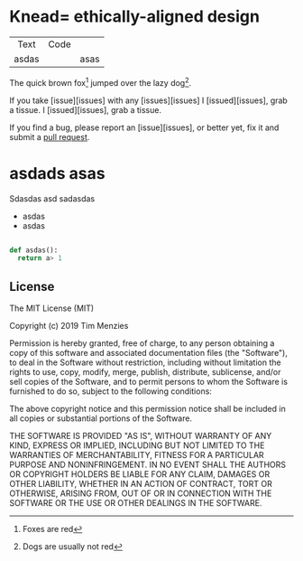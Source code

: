 
# Knead= ethically-aligned design




<table>
<tr><td valign=top align=center>
Text
</td><td valign=top align=center>
Code
</td></tr>
<tr><td>
asdas <br>
</td>
<td>
</td>
<td>
asas
</td>
</tr>
</table>



The quick brown fox[^1] jumped over the lazy dog[^2].

[^1]: Foxes are red
[^2]: Dogs are usually not red


If you take [issue][issues] with any [issues][issues]
I [issued][issues], grab a tissue.
I [issued][issues], grab a tissue.

If you find a bug, please report an [issue][issues], or better yet,
fix it and submit a [pull request][pulls].

[pulls]: https://github.com/grantwinney/BlogCodeSamples/pulls

[^issues]: asd asd asd asdas asd asdads 

# asdads asas 

Sdasdas asd sadasdas

- asdas
- asdas


````python

def asdas():
  return a> 1

````


## License

The MIT License (MIT)

Copyright (c) 2019 Tim Menzies

Permission is hereby granted, free of charge, to any person obtaining a copy
of this software and associated documentation files (the "Software"), to deal
in the Software without restriction, including without limitation the rights
to use, copy, modify, merge, publish, distribute, sublicense, and/or sell
copies of the Software, and to permit persons to whom the Software is
furnished to do so, subject to the following conditions:

The above copyright notice and this permission notice shall be included in all
copies or substantial portions of the Software.

THE SOFTWARE IS PROVIDED "AS IS", WITHOUT WARRANTY OF ANY KIND, EXPRESS OR
IMPLIED, INCLUDING BUT NOT LIMITED TO THE WARRANTIES OF MERCHANTABILITY,
FITNESS FOR A PARTICULAR PURPOSE AND NONINFRINGEMENT. IN NO EVENT SHALL THE
AUTHORS OR COPYRIGHT HOLDERS BE LIABLE FOR ANY CLAIM, DAMAGES OR OTHER
LIABILITY, WHETHER IN AN ACTION OF CONTRACT, TORT OR OTHERWISE, ARISING FROM,
OUT OF OR IN CONNECTION WITH THE SOFTWARE OR THE USE OR OTHER DEALINGS IN THE
SOFTWARE.
